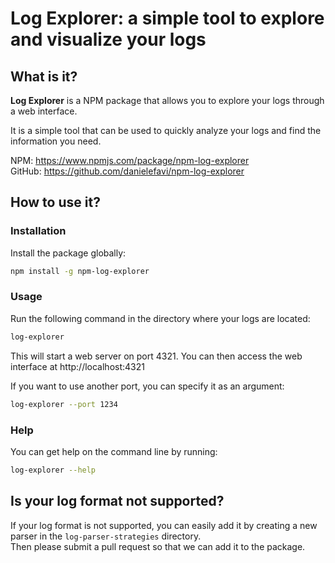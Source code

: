 Log Explorer: a simple tool to explore and visualize your logs
===============================================================

## What is it?

**Log Explorer** is a NPM package that allows you to explore your logs through a web interface.

It is a simple tool that can be used to quickly analyze your logs and find the information you need.

<!-- <p align="center"><img src="https://raw.githubusercontent.com/danielefavi/npm-log-explorer/master/.github/images/exported-ui-sample.png" width="60%" height="70%" /></p> -->

NPM: https://www.npmjs.com/package/npm-log-explorer  
GitHub: https://github.com/danielefavi/npm-log-explorer

## How to use it?

### Installation

Install the package globally:

```bash
npm install -g npm-log-explorer
```

### Usage

Run the following command in the directory where your logs are located:

```bash
log-explorer
```

This will start a web server on port 4321. You can then access the web interface at http://localhost:4321

If you want to use another port, you can specify it as an argument:

```bash
log-explorer --port 1234
```

### Help

You can get help on the command line by running:

```bash
log-explorer --help
```

## Is your log format not supported?

If your log format is not supported, you can easily add it by creating a new parser in the `log-parser-strategies` directory.  
Then please submit a pull request so that we can add it to the package.